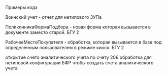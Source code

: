 Примеры кода

Воинский учет - отчет для нетипового ЗУПа

ПоликлиникаФормаПодбора - новая форма которая вызывается в документе заместо старой. БГУ 2

РабочееМестоПокупателя - обработка, которая вызывается в базе под определенным пользователем в режиме киоск. БГУ 2

открытие счето аналитического учета по счету 206 обработка для нетиповой конфигурации БФР чтобы создать счета аналитического учета
